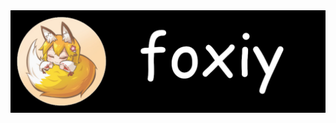 <div>
      <img src='https://github.com/foxiyofox/foxiyofox/blob/master/foufou_banner.jpg'>
</div>
